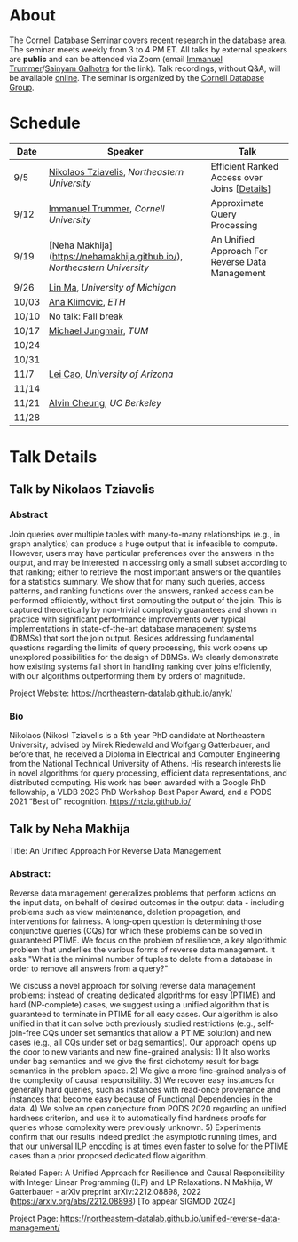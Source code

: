 # About

The Cornell Database Seminar covers recent research in the database area. The seminar meets weekly from 3 to 4 PM ET. All talks by external speakers are **public** and can be attended via Zoom (email [Immanuel Trummer](https://itrummer.github.io/)/[Sainyam Galhotra](https://sainyamgalhotra.com) for the link). Talk recordings, without Q&A, will be available [online](https://www.youtube.com/playlist?list=PLNBDQderXUGp-zvSkzHh1sT2YJ2M-fxx4). The seminar is organized by the [Cornell Database Group](https://cornelldb.github.io/dbgrouphp/).

# Schedule

|Date|Speaker|Talk|
|---|----- | ------- |
|9/5|[Nikolaos Tziavelis](https://ntzia.github.io/), _Northeastern University_ | Efficient Ranked Access over Joins \[[Details](#talk-by-nikolaos-tziaveliss)\]
|9/12|[Immanuel Trummer](www.itrummer.org), _Cornell University_ | Approximate Query Processing|
|9/19|[Neha Makhija] (https://nehamakhija.github.io/), _Northeastern University_  | An Unified Approach For Reverse Data Management 
|9/26|[Lin Ma](https://linmagit.github.io/), _University of Michigan_ | 
|10/03|[Ana Klimovic](https://anakli.inf.ethz.ch/), _ETH_ |
|10/10| No talk: Fall break
|10/17|[Michael Jungmair](https://db.in.tum.de/~jungmair/), _TUM_ |
|10/24|
|10/31|
|11/7|[Lei Cao](https://www2.cs.arizona.edu/~caolei/), _University of Arizona_ |
|11/14|
|11/21|[Alvin Cheung](https://people.eecs.berkeley.edu/~akcheung/), _UC Berkeley_ |
|11/28|


# Talk Details

## Talk by Nikolaos Tziavelis


### Abstract
Join queries over multiple tables with many-to-many relationships (e.g., in graph analytics) can produce a huge output that is infeasible to compute. However, users may have particular preferences over the answers in the output, and may be interested in accessing only a small subset according to that ranking; either to retrieve the most important answers or the quantiles for a statistics summary. We show that for many such queries, access patterns, and ranking functions over the answers, ranked access can be performed efficiently, without first computing the output of the join. This is captured theoretically by non-trivial complexity guarantees and shown in practice with significant performance improvements over typical implementations in state-of-the-art database management systems (DBMSs) that sort the join output. Besides addressing fundamental questions regarding the limits of query processing, this work opens up unexplored possibilities for the design of DBMSs. We clearly demonstrate how existing systems fall short in handling ranking over joins efficiently, with our algorithms outperforming them by orders of magnitude.

Project Website: https://northeastern-datalab.github.io/anyk/

### Bio
Nikolaos (Nikos) Tziavelis is a 5th year PhD candidate at Northeastern University, advised by Mirek Riedewald and Wolfgang Gatterbauer, and before that, he received a Diploma in Electrical and Computer Engineering from the National Technical University of Athens. His research interests lie in novel algorithms for query processing, efficient data representations, and distributed computing. His work has been awarded with  a Google PhD fellowship, a VLDB 2023 PhD Workshop Best Paper Award, and a PODS 2021 “Best of” recognition.
https://ntzia.github.io/

## Talk by Neha Makhija

Title: An Unified Approach For Reverse Data Management

### Abstract: 
Reverse data management generalizes problems that perform actions on the input data, on behalf of desired outcomes in the output data - including problems such as view maintenance, deletion propagation, and interventions for fairness. A long-open question is determining those conjunctive queries (CQs) for which these problems can be solved in guaranteed PTIME. We focus on the problem of resilience, a key algorithmic problem that underlies the various forms of reverse data management. It asks "What is the minimal number of tuples to delete from a database in order to remove all answers from a query?"

We discuss a novel approach for solving reverse data management problems: instead of creating dedicated algorithms for easy (PTIME) and hard (NP-complete) cases, we suggest using a unified algorithm that is guaranteed to terminate in PTIME for all easy cases. Our algorithm is also unified in that it can solve both previously studied restrictions (e.g., self-join-free CQs under set semantics that allow a PTIME solution) and new cases (e.g., all CQs under set or bag semantics). Our approach opens up the door to new variants and new fine-grained analysis: 1) It also works under bag semantics and we give the first dichotomy result for bags semantics in the problem space. 2) We give a more fine-grained analysis of the complexity of causal responsibility. 3) We recover easy instances for generally hard queries, such as instances with read-once provenance and instances that become easy because of Functional Dependencies in the data. 4) We solve an open conjecture from PODS 2020 regarding an unified hardness criterion, and use it to automatically find hardness proofs for queries whose complexity were previously unknown. 5) Experiments confirm that our results indeed predict the asymptotic running times, and that our universal ILP encoding is at times even faster to solve for the PTIME cases than a prior proposed dedicated flow algorithm.


Related Paper: 
A Unified Approach for Resilience and Causal Responsibility with Integer Linear Programming (ILP) and LP Relaxations. N Makhija, W Gatterbauer - arXiv preprint arXiv:2212.08898, 2022 (https://arxiv.org/abs/2212.08898) [To appear SIGMOD 2024]

Project Page: https://northeastern-datalab.github.io/unified-reverse-data-management/ 
